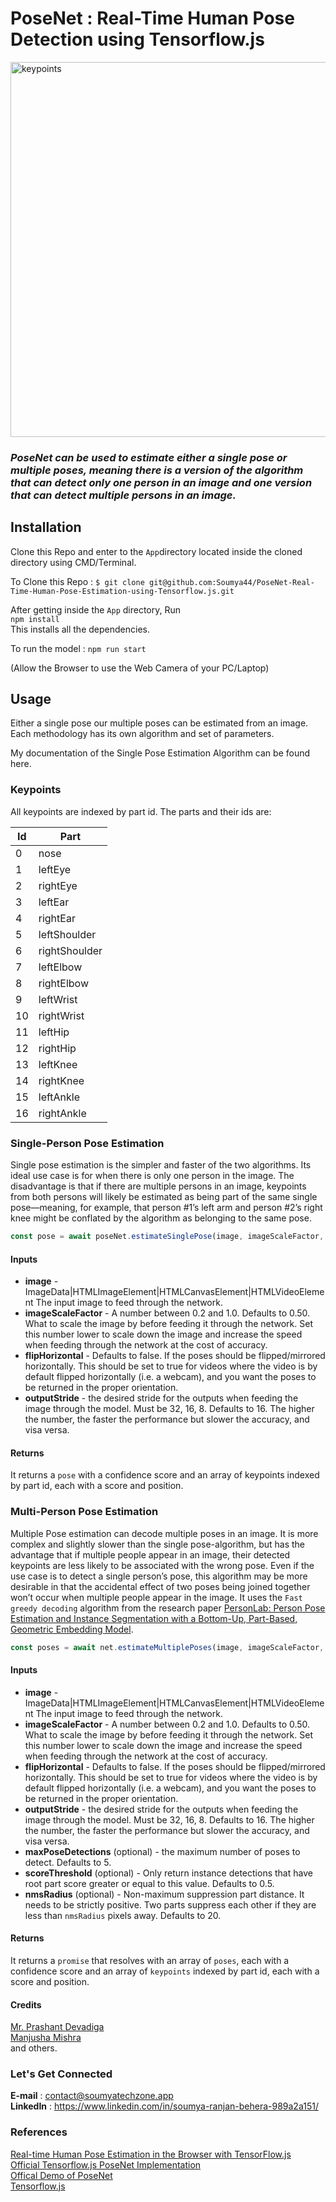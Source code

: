 # PoseNet : Real-Time Human Pose Detection using Tensorflow.js


<img src="https://cdn-images-1.medium.com/max/1000/1*7qDyLpIT-3s4ylULsrnz8A.png" alt="keypoints" style="width: 600px;">

<h3><strong><em>PoseNet can be used to estimate either a single pose or multiple poses, meaning there is a version of the algorithm that can detect only one person in an image and one version that can detect multiple persons in an image.
</em></strong></h3>

## Installation

Clone this Repo and enter to the ```App```directory located inside the cloned directory using CMD/Terminal.

To Clone this Repo :
```$ git clone git@github.com:Soumya44/PoseNet-Real-Time-Human-Pose-Estimation-using-Tensorflow.js.git```

After getting inside the ```App``` directory, Run<br>
```npm install``` <br>
This installs all the dependencies.

To run the model :
```npm run start```

(Allow the Browser to use the Web Camera of your PC/Laptop)

## Usage

Either a single pose our multiple poses can be estimated from an image.
Each methodology has its own algorithm and set of parameters.

My documentation of the Single Pose Estimation Algorithm can be found here.

### Keypoints

All keypoints are indexed by part id.  The parts and their ids are:

| Id | Part |
| -- | -- |
| 0 | nose |
| 1 | leftEye |
| 2 | rightEye |
| 3 | leftEar |
| 4 | rightEar |
| 5 | leftShoulder |
| 6 | rightShoulder |
| 7 | leftElbow |
| 8 | rightElbow |
| 9 | leftWrist |
| 10 | rightWrist |
| 11 | leftHip |
| 12 | rightHip |
| 13 | leftKnee |
| 14 | rightKnee |
| 15 | leftAnkle |
| 16 | rightAnkle |


### Single-Person Pose Estimation

Single pose estimation is the simpler and faster of the two algorithms. Its ideal use case is for when there is only one person in the image. The disadvantage is that if there are multiple persons in an image, keypoints from both persons will likely be estimated as being part of the same single pose—meaning, for example, that person #1’s left arm and person #2’s right knee might be conflated by the algorithm as belonging to the same pose.

```javascript
const pose = await poseNet.estimateSinglePose(image, imageScaleFactor, flipHorizontal, outputStride);
```

#### Inputs

* **image** - ImageData|HTMLImageElement|HTMLCanvasElement|HTMLVideoElement
   The input image to feed through the network.
* **imageScaleFactor** - A number between 0.2 and 1.0. Defaults to 0.50.   What to scale the image by before feeding it through the network.  Set this number lower to scale down the image and increase the speed when feeding through the network at the cost of accuracy.
* **flipHorizontal** - Defaults to false.  If the poses should be flipped/mirrored  horizontally.  This should be set to true for videos where the video is by default flipped horizontally (i.e. a webcam), and you want the poses to be returned in the proper orientation.
* **outputStride** - the desired stride for the outputs when feeding the image through the model.  Must be 32, 16, 8.  Defaults to 16.  The higher the number, the faster the performance but slower the accuracy, and visa versa.

#### Returns

It returns a `pose` with a confidence score and an array of keypoints indexed by part id, each with a score and position.



### Multi-Person Pose Estimation

Multiple Pose estimation can decode multiple poses in an image. It is more complex and slightly slower than the single pose-algorithm, but has the advantage that if multiple people appear in an image, their detected keypoints are less likely to be associated with the wrong pose. Even if the use case is to detect a single person’s pose, this algorithm may be more desirable in that the accidental effect of two poses being joined together won’t occur when multiple people appear in the image. It uses the `Fast greedy decoding` algorithm from the research paper [PersonLab: Person Pose Estimation and Instance Segmentation with a Bottom-Up, Part-Based, Geometric Embedding Model](https://arxiv.org/pdf/1803.08225.pdf).

```javascript
const poses = await net.estimateMultiplePoses(image, imageScaleFactor, flipHorizontal, outputStride, maxPoseDetections, scoreThreshold, nmsRadius);
```

#### Inputs

* **image** - ImageData|HTMLImageElement|HTMLCanvasElement|HTMLVideoElement
   The input image to feed through the network.
* **imageScaleFactor** - A number between 0.2 and 1.0. Defaults to 0.50.   What to scale the image by before feeding it through the network.  Set this number lower to scale down the image and increase the speed when feeding through the network at the cost of accuracy.
* **flipHorizontal** - Defaults to false.  If the poses should be flipped/mirrored  horizontally.  This should be set to true for videos where the video is by default flipped horizontally (i.e. a webcam), and you want the poses to be returned in the proper orientation.
* **outputStride** - the desired stride for the outputs when feeding the image through the model.  Must be 32, 16, 8.  Defaults to 16.  The higher the number, the faster the performance but slower the accuracy, and visa versa.
* **maxPoseDetections** (optional) - the maximum number of poses to detect. Defaults to 5.
* **scoreThreshold** (optional) - Only return instance detections that have root part score greater or equal to this value. Defaults to 0.5.
* **nmsRadius** (optional) - Non-maximum suppression part distance. It needs to be strictly positive. Two parts suppress each other if they are less than `nmsRadius` pixels away. Defaults to 20.

#### Returns

It returns a `promise` that resolves with an array of `poses`, each with a confidence score and an array of `keypoints` indexed by part id, each with a score and position.

#### Credits
<a href="https://www.linkedin.com/in/prashant-devadiga-84a05612/">Mr. Prashant Devadiga</a><br>
<a href="https://www.linkedin.com/in/manjusha-mishra-a15648125/">Manjusha Mishra</a><br>
and others.

### Let's Get Connected
<strong>E-mail</strong> : contact@soumyatechzone.app <br>
<strong>LinkedIn</strong> : https://www.linkedin.com/in/soumya-ranjan-behera-989a2a151/

### References
<a href="https://medium.com/tensorflow/real-time-human-pose-estimation-in-the-browser-with-tensorflow-js-7dd0bc881cd5">Real-time Human Pose Estimation in the Browser with TensorFlow.js</a><br>
<a href="https://github.com/tensorflow/tfjs-models/tree/master/posenet"> Official Tensorflow.js PoseNet Implementation</a><br>
<a href="https://storage.googleapis.com/tfjs-models/demos/posenet/camera.html">Offical Demo of PoseNet</a><br>
<a href="https://js.tensorflow.org/">Tensorflow.js</a>